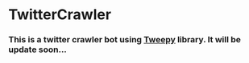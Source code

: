# TwitterCrawler
### This is a twitter crawler bot using [Tweepy](https://www.tweepy.org/) library. It will be update soon... 